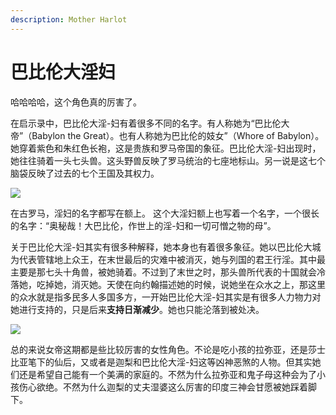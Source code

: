 ```yaml
---
description: Mother Harlot
---
```


# 巴比伦大淫妇

哈哈哈哈，这个角色真的厉害了。

在启示录中，巴比伦大淫-妇有着很多不同的名字。有人称她为“巴比伦大帝”（Babylon the Great）。也有人称她为巴比伦的妓女”（Whore of Babylon）。她穿着紫色和朱红色长袍，这是贵族和罗马帝国的象征。巴比伦大淫-妇出现时，她往往骑着一头七头兽。这头野兽反映了罗马统治的七座地标山。另一说是这七个脑袋反映了过去的七个王国及其权力。

![](https://pic3.zhimg.com/80/v2-928898b0fa7c3e2b3ca81f5fee574076_1440w.jpg)

在古罗马，淫妇的名字都写在额上。 这个大淫妇额上也写着一个名字，一个很长的名字：“奥秘哉！大巴比伦，作世上的淫-妇和一切可憎之物的母”。

关于巴比伦大淫-妇其实有很多种解释，她本身也有着很多象征。她以巴比伦大城为代表管辖地上众王，在末世最后的灾难中被消灭，她与列国的君王行淫。其中最主要是那七头十角兽，被她骑着。不过到了末世之时，那头兽所代表的十国就会冷落她，吃掉她，消灭她。天使在向约翰描述她的时候，说她坐在众水之上，那这里的众水就是指多民多人多国多方，一开始巴比伦大淫-妇其实是有很多人力物力对她进行支持的，只是后来**支持日渐减少**。她也只能沦落到被处决。

![](https://pic4.zhimg.com/80/v2-d6ec7c5d85434fd93f04385555c33b53_1440w.jpg)

总的来说女帝这期都是些比较厉害的女性角色。不论是吃小孩的拉弥亚，还是莎士比亚笔下的仙后，又或者是迦梨和巴比伦大淫-妇这等凶神恶煞的人物。但其实她们还是希望自己能有一个美满的家庭的。不然为什么拉弥亚和鬼子母这种会为了小孩伤心欲绝。不然为什么迦梨的丈夫湿婆这么厉害的印度三神会甘愿被她踩着脚下。

